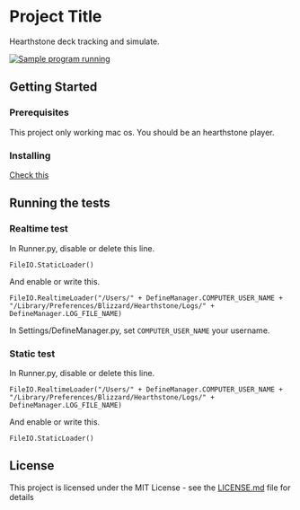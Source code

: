 # Project Title

Hearthstone deck tracking and simulate.

[![Sample program running](./Sample.png)](https://youtu.be/Qlcgq5gGU3g)

## Getting Started

### Prerequisites

This project only working mac os.
You should be an hearthstone player.

### Installing

[Check this](https://github.com/stories2/HearthStoneBot/wiki/Workspace-setting)

## Running the tests

### Realtime test

In Runner.py, disable or delete this line.

```FileIO.StaticLoader()```

And enable or write this.

```FileIO.RealtimeLoader("/Users/" + DefineManager.COMPUTER_USER_NAME + "/Library/Preferences/Blizzard/Hearthstone/Logs/" + DefineManager.LOG_FILE_NAME)```

In Settings/DefineManager.py, set `COMPUTER_USER_NAME` your username.

### Static test

In Runner.py, disable or delete this line.

```FileIO.RealtimeLoader("/Users/" + DefineManager.COMPUTER_USER_NAME + "/Library/Preferences/Blizzard/Hearthstone/Logs/" + DefineManager.LOG_FILE_NAME)```

And enable or write this.

```FileIO.StaticLoader()```

## License

This project is licensed under the MIT License - see the [LICENSE.md](LICENSE) file for details